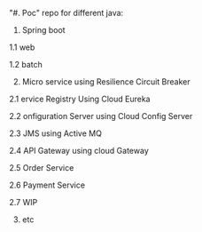 "#. Poc" 
 repo for different java:
1. Spring boot

1.1 web

1.2 batch

2. Micro service using Resilience Circuit Breaker
 
 2.1 ervice Registry Using Cloud Eureka
 
 2.2 onfiguration Server using Cloud Config Server
 
 2.3 JMS using Active MQ 
 
 2.4 API Gateway using cloud Gateway
 
 2.5 Order Service 
 
 2.6 Payment Service
 
 2.7 WIP
 
3. etc
